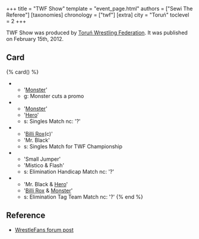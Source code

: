 +++
title = "TWF Show"
template = "event_page.html"
authors = ["Sewi The Referee"]
[taxonomies]
chronology = ["twf"]
[extra]
city = "Toruń"
toclevel = 2
+++

TWF Show was produced by [Toruń Wrestling Federation](@/o/twf.md). It was published on February 15th, 2012.

## Card

{% card() %}
- - '[Monster](@/w/chris-hunter.md)'
  - g: Monster cuts a promo
- - '[Monster](@/w/chris-hunter.md)'
  - '[Hero](@/w/pj-blake.md)'
  - s: Singles Match
    nc: '?'
- - '[Billi Rox](@/w/corin-mear.md)(c)'
  - 'Mr. Black'
  - s: Singles Match for TWF Championship
- - 'Small Jumper'
  - 'Mistico & Flash'
  - s: Elimination Handicap Match
    nc: '?'
- - 'Mr. Black & [Hero](@/w/pj-blake.md)'
  - '[Billi Rox](@/w/corin-mear.md) & [Monster](@/w/chris-hunter.md)'
  - s: Elimination Tag Team Match
    nc: '?'
{% end %}

## Reference 

* [WrestleFans forum post](https://wrestlefans.pl/forum/viewtopic.php?f=59&t=27950)
